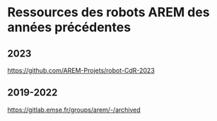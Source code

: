 # Ressources des robots AREM des années précédentes

## 2023

https://github.com/AREM-Projets/robot-CdR-2023

## 2019-2022

https://gitlab.emse.fr/groups/arem/-/archived



